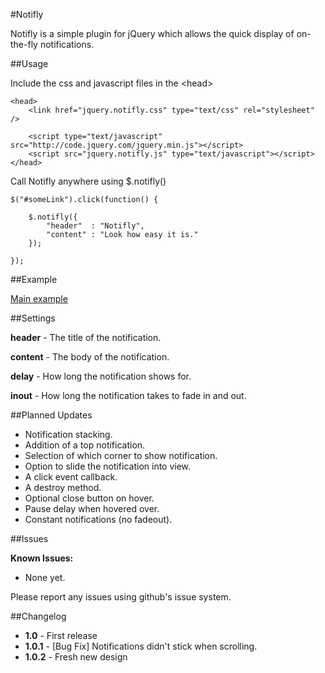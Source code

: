 #Notifly

Notifly is a simple plugin for jQuery which allows the quick display of on-the-fly notifications.

##Usage

Include the css and javascript files in the &lt;head&gt;

	<head>
		<link href="jquery.notifly.css" type="text/css" rel="stylesheet" />

		<script type="text/javascript" src="http://code.jquery.com/jquery.min.js"></script>
		<script src="jquery.notifly.js" type="text/javascript"></script>
	</head>

Call Notifly anywhere using $.notifly()

    $("#someLink").click(function() {

        $.notifly({
		    "header"  : "Notifly",
		    "content" : "Look how easy it is."		
        });

    });

##Example

[Main example](http://jordan-adams.co.uk/notifly)

##Settings

**header** - The title of the notification.

**content** - The body of the notification.

**delay** - How long the notification shows for.

**inout** - How long the notification takes to fade in and out.

##Planned Updates

* Notification stacking.
* Addition of a top notification.
* Selection of which corner to show notification.
* Option to slide the notification into view.
* A click event callback.
* A destroy method.
* Optional close button on hover.
* Pause delay when hovered over.
* Constant notifications (no fadeout).

##Issues

**Known Issues:**

* None yet.

Please report any issues using github's issue system.

##Changelog

* **1.0** - First release
* **1.0.1** - [Bug Fix] Notifications didn't stick when scrolling.
* **1.0.2** - Fresh new design